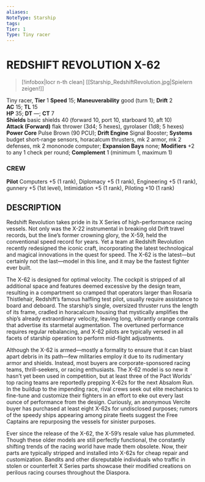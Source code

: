 ```yaml
---
aliases: 
NoteType: Starship
tags: 
Tier: 1
Type: Tiny racer  
---
```

# REDSHIFT REVOLUTION X-62
> [!infobox|locr n-th clean]
>  [[Starship_RedshiftRevolution.jpg|Spielern zeigen!]]
> 

Tiny racer, **Tier** 1 
**Speed** 15; **Maneuverability** good (turn 1); **Drift** 2  
**AC** 15; **TL** 15  
**HP** 35; **DT** —; **CT** 7  
**Shields** basic shields 40 (forward 10, port 10, starboard 10, aft 10)  
**Attack (Forward)** flak thrower (3d4; 5 hexes), gyrolaser (1d8; 5 hexes)  
**Power Core** Pulse Brown (90 PCU); **Drift Engine** Signal Booster; **Systems** budget short-range sensors, horacalcum thrusters, mk 2 armor, mk 2 defenses, mk 2 mononode computer; **Expansion Bays** none; **Modifiers** +2 to any 1 check per round; **Complement** 1 (minimum 1, maximum 1)

### CREW

**Pilot** Computers +5 (1 rank), Diplomacy +5 (1 rank), Engineering +5 (1 rank), gunnery +5 (1st level), Intimidation +5 (1 rank), Piloting +10 (1 rank)

## DESCRIPTION

Redshift Revolution takes pride in its X Series of high-performance racing vessels. Not only was the X-22 instrumental in breaking old Drift travel records, but the line’s former crowning glory, the X-59, held the conventional speed record for years. Yet a team at Redshift Revolution recently redesigned the iconic craft, incorporating the latest technological and magical innovations in the quest for speed. The X-62 is the latest—but certainly not the last—model in this line, and it may be the fastest fighter ever built.  
  
The X-62 is designed for optimal velocity. The cockpit is stripped of all additional space and features deemed excessive by the design team, resulting in a compartment so cramped that operators larger than Rosaria Thistlehair, Redshift’s famous halfling test pilot, usually require assistance to board and deboard. The starship’s single, oversized thruster runs the length of its frame, cradled in horacalcum housing that mystically amplifies the ship’s already extraordinary velocity, leaving long, vibrantly orange contrails that advertise its starmetal augmentation. The overtuned performance requires regular rebalancing, and X-62 pilots are typically versed in all facets of starship operation to perform mid-flight adjustments.  
  
Although the X-62 is armed—mostly a formality to ensure that it can blast apart debris in its path—few militaries employ it due to its rudimentary armor and shields. Instead, most buyers are corporate-sponsored racing teams, thrill-seekers, or racing enthusiasts. The X-62 model is so new it hasn’t yet been used in competition, but at least three of the Pact Worlds’ top racing teams are reportedly prepping X-62s for the next Absalom Run. In the buildup to the impending race, rival crews seek out elite mechanics to fine-tune and customize their fighters in an effort to eke out every last ounce of performance from the design. Curiously, an anonymous Vercite buyer has purchased at least eight X-62s for undisclosed purposes; rumors of the speedy ships appearing among pirate fleets suggest the Free Captains are repurposing the vessels for sinister purposes.  
  
Ever since the release of the X-62, the X-59’s resale value has plummeted. Though these older models are still perfectly functional, the constantly shifting trends of the racing world have made them obsolete. Now, their parts are typically stripped and installed into X-62s for cheap repair and customization. Bandits and other disreputable individuals who traffic in stolen or counterfeit X Series parts showcase their modified creations on perilous racing courses throughout the Diaspora.

